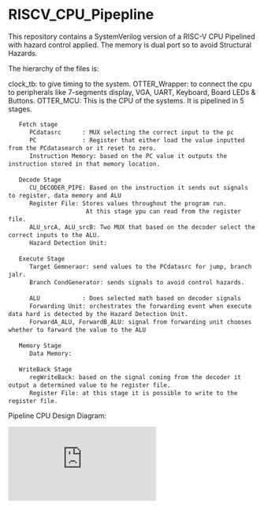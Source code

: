 # RISCV_CPU_Pipepline

This repository contains a SystemVerilog version of a RISC-V CPU Pipelined with hazard control applied.
The memory is dual port so to avoid Structural Hazards.

The hierarchy of the files is:

clock_tb: to give timing to the system.
  OTTER_Wrapper: to connect the cpu to peripherals like 7-segments display, VGA, UART, Keyboard, Board LEDs & Buttons.
    OTTER_MCU: This is the CPU of the systems. It is pipelined in 5 stages. 
    
       Fetch stage
          PCdatasrc      : MUX selecting the correct input to the pc
          PC             : Register that either load the value inputted from the PCdatasearch or it reset to zero.
          Instruction Memory: based on the PC value it outputs the instruction stored in that memory location.
          
       Decode Stage
          CU_DECODER_PIPE: Based on the instruction it sends out signals to register, data memory and ALU
          Register File: Stores values throughout the program run. 
                          At this stage ypu can read from the register file.
          ALU_srcA, ALU_srcB: Two MUX that based on the decoder select the correct inputs to the ALU.
          Hazard Detection Unit: 
          
       Execute Stage
          Target Gemneraor: send values to the PCdatasrc for jump, branch jalr.
          Branch CondGenerator: sends signals to avoid control hazards.
         
          ALU            : Does selected math based on decoder signals
          Forwarding Unit: orchestrates the forwarding event when execute data hard is detected by the Hazard Detection Unit.
          ForwardA_ALU, ForwardB_ALU: signal from forwarding unit chooses whether to farward the value to the ALU
       
       Memory Stage
          Data Memory: 
       
       WriteBack Stage
          regWriteBack: based on the signal coming from the decoder it output a determined value to he register file.
          Register File: at this stage it is possible to write to the register file.
       
       
Pipeline CPU Design Diagram: 

![alt text](https://github.com/FilippoCheein/RISCV_CPU_Pipepline/blob/main/Pipeline_Diagram.pdf?raw=true)

